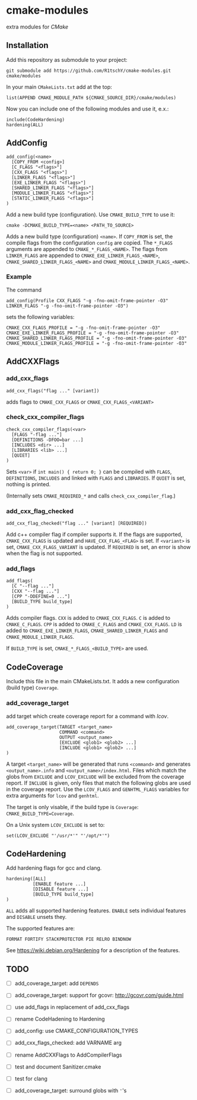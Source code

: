 # cmake-modules

extra modules for *CMake*

## Installation

Add this repository as submodule to your project:
```
git submodule add https://github.com/R1tschY/cmake-modules.git cmake/modules
```

In your main `CMakeLists.txt` add at the top:
```
list(APPEND CMAKE_MODULE_PATH ${CMAKE_SOURCE_DIR}/cmake/modules)
```

Now you can include one of the following modules and use it, e.x.:
```
include(CodeHardening)
hardening(ALL)
```

## AddConfig
```
add_config(<name>
  [COPY_FROM <config>]
  [C_FLAGS "<flags>"]
  [CXX_FLAGS "<flags>"]
  [LINKER_FLAGS "<flags>"]
  [EXE_LINKER_FLAGS "<flags>"]
  [SHARED_LINKER_FLAGS "<flags>"]
  [MODULE_LINKER_FLAGS "<flags>"]
  [STATIC_LINKER_FLAGS "<flags>"]
)
```

Add a new build type (configuration). Use `CMAKE_BUILD_TYPE` to use it:

    cmake -DCMAKE_BUILD_TYPE=<name> <PATH_TO_SOURCE>

Adds a new build type (configuration) `<name>`. If `COPY_FROM` is set, the 
compile flags from the configuration `config` are copied. The `*_FLAGS` 
arguments are appended to `CMAKE_*_FLAGS_<NAME>`. The flags from `LINKER_FLAGS` 
are appended to `CMAKE_EXE_LINKER_FLAGS_<NAME>`, 
`CMAKE_SHARED_LINKER_FLAGS_<NAME>` and `CMAKE_MODULE_LINKER_FLAGS_<NAME>`.

### Example

The command

    add_config(Profile CXX_FLAGS "-g -fno-omit-frame-pointer -O3" LINKER_FLAGS "-g -fno-omit-frame-pointer -O3")
    
sets the following variables:

    CMAKE_CXX_FLAGS_PROFILE = "-g -fno-omit-frame-pointer -O3"
    CMAKE_EXE_LINKER_FLAGS_PROFILE = "-g -fno-omit-frame-pointer -O3"
    CMAKE_SHARED_LINKER_FLAGS_PROFILE = "-g -fno-omit-frame-pointer -O3"
    CMAKE_MODULE_LINKER_FLAGS_PROFILE = "-g -fno-omit-frame-pointer -O3"
    
## AddCXXFlags

### add_cxx_flags
```
add_cxx_flags("flag ..." [variant])
```
adds flags to `CMAKE_CXX_FLAGS` or `CMAKE_CXX_FLAGS_<VARIANT>`


### check_cxx_compiler_flags
```
check_cxx_compiler_flags(<var>
  [FLAGS "-flag ..."]
  [DEFINITIONS -DFOO=bar ...]
  [INCLUDES <dir> ...]
  [LIBRARIES <lib> ...]
  [QUIET]
)
```
Sets `<var>` if `int main() { return 0; }` can be compiled with `FLAGS`, 
`DEFINITIONS`, `INCLUDES` and linked with `FLAGS` and `LIBRARIES`. If `QUIET` is
set, nothing is printed.

(Internally sets `CMAKE_REQUIRED_*` and calls `check_cxx_compiler_flag`.)

### add_cxx_flag_checked
```
add_cxx_flag_checked("flag ..." [variant] [REQUIRED])
```
Add c++ compiler flag if compiler supports it. If the flags are supported, 
`CMAKE_CXX_FLAGS` is updated and `HAVE_CXX_FLAG_<FLAG>` is set.
If `<variant>` is set, `CMAKE_CXX_FLAGS_VARIANT` is updated.
If `REQUIRED` is set, an error is show when the flag is not supported.

### add_flags
```
add_flags(
  [C "--flag ..."] 
  [CXX "--flag ..."] 
  [CPP "-DDEFINE=0 ..."]
  [BUILD_TYPE build_type]
)
```
Adds compiler flags.
`CXX` is added to `CMAKE_CXX_FLAGS`. `C` is added to `CMAKE_C_FLAGS`. `CPP` is 
added to `CMAKE_C_FLAGS` and `CMAKE_CXX_FLAGS`. `LD` is added to 
`CMAKE_EXE_LINKER_FLAGS`, `CMAKE_SHARED_LINKER_FLAGS` and 
`CMAKE_MODULE_LINKER_FLAGS`.

If `BUILD_TYPE` is set, `CMAKE_*_FLAGS_<BUILD_TYPE>` are used.

## CodeCoverage

Include this file in the main CMakeLists.txt. It adds a new configuration (build type) `Coverage`.

### add_coverage_target
add target which create coverage report for a command with *lcov*.
```
add_coverage_target(TARGET <target_name>
                    COMMAND <command>
                    OUTPUT <output_name>
                    [EXCLUDE <glob1> <glob2> ...]
                    [INCLUDE <glob1> <glob2> ...]
)
```

A target `<target_name>` will be generated that runs `<command>` and generates
`<output_name>.info` and `<output_name>/index.html`. Files which match the globs
from `EXCLUDE` and `LCOV_EXCLUDE` will be excluded from the
coverage report. If `INCLUDE` is given, only files that match the following
globs are used in the coverage report. Use the ``LCOV_FLAGS`` and ``GENHTML_FLAGS`` variables
for extra arguments for ``lcov`` and ``genhtml``.

The target is only visable, if the build type is `Coverage`: `CMAKE_BUILD_TYPE=Coverage`.

On a Unix system `LCOV_EXCLUDE` is set to:
```
set(LCOV_EXCLUDE "'/usr/*'" "'/opt/*'")
```

## CodeHardening

Add hardening flags for gcc and clang.
```
hardening([ALL]
          [ENABLE feature ...]
          [DISABLE feature ...]
          [BUILD_TYPE build_type]
)
```

`ALL` adds all supported hardening features. `ENABLE` sets individual features and `DISABLE` unsets they.

The supported features are:
```
FORMAT FORTIFY STACKPROTECTOR PIE RELRO BINDNOW
```

See https://wiki.debian.org/Hardening for a description of the features.

## TODO

- [ ] add_coverage_target: add `DEPENDS`
- [ ] add_coverage_target: support for gcovr: http://gcovr.com/guide.html
- [ ] use add_flags in replacement of add_cxx_flags 
- [ ] rename CodeHadening to Hardening
- [ ] add_config: use CMAKE_CONFIGURATION_TYPES
- [ ] add_cxx_flags_checked: add VARNAME arg
- [ ] rename AddCXXFlags to AddCompilerFlags
- [ ] test and document Sanitizer.cmake
- [ ] test for clang
- [ ] add_coverage_target: surround globs with `'`'s

